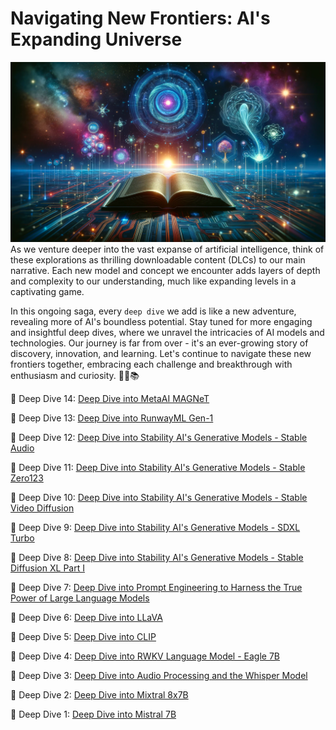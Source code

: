 # Navigating New Frontiers: AI's Expanding Universe
![deep-dive-thumb.png](images/deep-dive-thumb.png)
As we venture deeper into the vast expanse of artificial intelligence, think of these explorations as thrilling downloadable content (DLCs) to our main narrative. Each new model and concept we encounter adds layers of depth and complexity to our understanding, much like expanding levels in a captivating game. 

In this ongoing saga, every `deep dive` we add is like a new adventure, revealing more of AI's boundless potential. Stay tuned for more engaging and insightful deep dives, where we unravel the intricacies of AI models and technologies. Our journey is far from over - it's an ever-growing story of discovery, innovation, and learning. Let's continue to navigate these new frontiers together, embracing each challenge and breakthrough with enthusiasm and curiosity. 🚀🤖📚

🤿 Deep Dive 14: [Deep Dive into MetaAI MAGNeT](014-meta-ai-magnet/README.md)

🤿 Deep Dive 13: [Deep Dive into RunwayML Gen-1](013-runwayml-gen1/README.md)

🤿 Deep Dive 12: [Deep Dive into Stability AI's Generative Models - Stable Audio](012-stable-audio/README.md)

🤿 Deep Dive 11: [Deep Dive into Stability AI's Generative Models - Stable Zero123](011-stable-zero123/README.md)

🤿 Deep Dive 10: [Deep Dive into Stability AI's Generative Models - Stable Video Diffusion](010-stable-video-diffusion/README.md)

🤿 Deep Dive 9: [Deep Dive into Stability AI's Generative Models - SDXL Turbo](009-sdxl-turbo-add/README.md)

🤿 Deep Dive 8: [Deep Dive into Stability AI's Generative Models - Stable Diffusion XL Part I](008-stable-diffusion-sdxl/README.md)

🤿 Deep Dive 7: [Deep Dive into Prompt Engineering to Harness the True Power of Large Language Models](007-prompt-engineering-to-harness-the-true-power-of-large-language-models/README.md)

🤿 Deep Dive 6: [Deep Dive into LLaVA](006-llava/README.md)

🤿 Deep Dive 5: [Deep Dive into CLIP](005-CLIP/README.md)

🤿 Deep Dive 4: [Deep Dive into RWKV Language Model - Eagle 7B](004-rwkv-eagle-7b/README.md)

🤿 Deep Dive 3: [Deep Dive into Audio Processing and the Whisper Model](003-whisper/README.md)

🤿 Deep Dive 2: [Deep Dive into Mixtral 8x7B](002-mixtral-8x7b/README.md)

🤿 Deep Dive 1: [Deep Dive into Mistral 7B](001-mistral-7b/README.md)